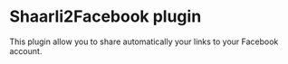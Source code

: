 # Shaarli2Facebook plugin

This plugin allow you to share automatically your links to your Facebook account.
